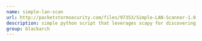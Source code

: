 ```yaml
---
name: simple-lan-scan
url: http://packetstormsecurity.com/files/97353/Simple-LAN-Scanner-1.0.html
description: simple python script that leverages scapy for discovering live hosts on a network. URL : http://packetstormsecurity.com/files/97353/Simple-LAN-Scanner-1.0.html Groups : blackarch blackarch-scanner blackarch-recon blackarch-networking
group: blackarch
---
```

